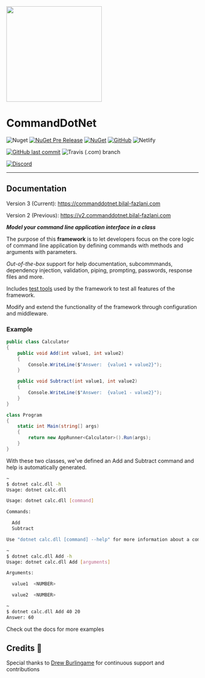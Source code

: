 <img src="./images/logo.png" width="250px" />

# CommandDotNet

![Nuget](https://img.shields.io/nuget/v/commanddotnet?style=for-the-badge)
[![NuGet Pre Release](https://img.shields.io/nuget/vpre/CommandDotNet.svg?style=for-the-badge)](https://www.nuget.org/packages/CommandDotNet)
[![NuGet](https://img.shields.io/nuget/dt/CommandDotNet.svg?style=for-the-badge)](https://www.nuget.org/packages/CommandDotNet)
[![GitHub](https://img.shields.io/github/license/bilal-fazlani/commanddotnet?style=for-the-badge)](https://github.com/bilal-fazlani/commanddotnet/blob/master/LICENSE)
![Netlify](https://img.shields.io/netlify/11a3718e-f340-4c65-81e2-9c49b6ebb842?label=Netlify%20Build&style=for-the-badge)


[![GitHub last commit](https://img.shields.io/github/last-commit/bilal-fazlani/CommandDotNet.svg?style=for-the-badge)]()
![Travis (.com) branch](https://img.shields.io/travis/com/bilal-fazlani/commanddotnet/master?label=TRAVIS%20BUILD&style=for-the-badge)

[![Discord](https://img.shields.io/discord/678568687556493322?label=Discord%20Chat&style=for-the-badge)](https://discord.gg/QFxKSeG)

---

## Documentation

Version 3 (Current): https://commanddotnet.bilal-fazlani.com

Version 2 (Previous): https://v2.commanddotnet.bilal-fazlani.com

***Model your command line application interface in a class***

The purpose of this **framework** is to let developers focus on the core logic of command line application by defining commands with methods and arguments with parameters. 

*Out-of-the-box* support for help documentation, subcommmands, dependency injection, validation, piping, prompting, passwords, response files and more. 

Includes [test tools](https://commanddotnet.bilal-fazlani.com/test-tools) used by the framework to test all features of the framework.

Modify and extend the functionality of the framework through configuration and middleware.

### Example

```c#
public class Calculator
{
    public void Add(int value1, int value2)
    {
        Console.WriteLine($"Answer:  {value1 + value2}");
    }

    public void Subtract(int value1, int value2)
    {
        Console.WriteLine($"Answer:  {value1 - value2}");
    }
}
```

```c#
class Program
{
    static int Main(string[] args)
    {
        return new AppRunner<Calculator>().Run(args);
    }
}
```

With these two classes, we've defined an Add and Subtract command and help is automatically generated.

```bash
~
$ dotnet calc.dll -h
Usage: dotnet calc.dll

Usage: dotnet calc.dll [command]

Commands:

  Add
  Subtract

Use "dotnet calc.dll [command] --help" for more information about a command.

~
$ dotnet calc.dll Add -h
Usage: dotnet calc.dll Add [arguments]

Arguments:

  value1  <NUMBER>

  value2  <NUMBER>

~
$ dotnet calc.dll Add 40 20
Answer: 60
```

Check out the docs for more examples

## Credits 🎉

Special thanks to [Drew Burlingame](https://github.com/drewburlingame) for continuous support and contributions
